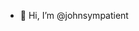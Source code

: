 - 👋 Hi, I’m @johnsympatient

<!---
johnsympatient/johnsympatient is a ✨ special ✨ repository because its `README.md` (this file) appears on your GitHub profile.
You can click the Preview link to take a look at your changes.
--->
